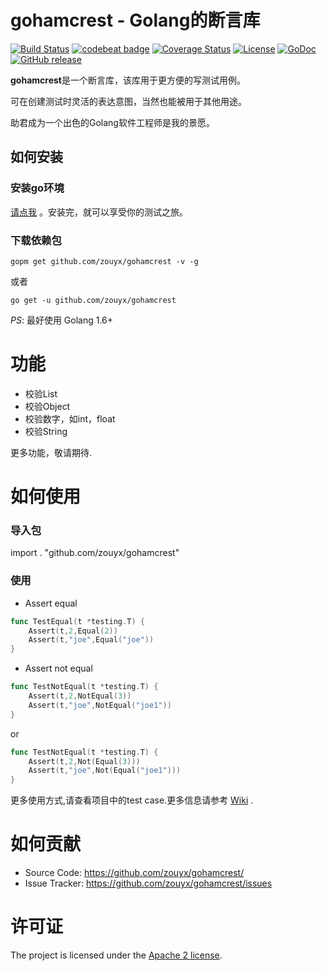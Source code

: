 gohamcrest - Golang的断言库
================

[![Build Status](https://travis-ci.org/zouyx/gohamcrest.svg?branch=master)](https://travis-ci.org/zouyx/gohamcrest)
[![codebeat badge](https://codebeat.co/badges/6b5ab21f-16a7-457c-b247-ba7d13bda3eb)](https://codebeat.co/projects/github-com-zouyx-gohamcrest-master)
[![Coverage Status](https://coveralls.io/repos/github/zouyx/gohamcrest/badge.svg?branch=master)](https://coveralls.io/github/zouyx/gohamcrest?branch=master)
[![License](https://img.shields.io/badge/License-Apache%202.0-blue.svg)](https://opensource.org/licenses/Apache-2.0)
[![GoDoc](http://godoc.org/github.com/zouyx/gohamcrest?status.svg)](http://godoc.org/github.com/zouyx/gohamcrest)
[![GitHub release](https://img.shields.io/github/release/zouyx/gohamcrest.svg)](https://github.com/zouyx/gohamcrest/releases)

**gohamcrest**是一个断言库，该库用于更方便的写测试用例。

可在创建测试时灵活的表达意图，当然也能被用于其他用途。

助君成为一个出色的Golang软件工程师是我的景愿。

如何安装
------------

### 安装go环境

[请点我](http://golang.org/doc/install.html) 。安装完，就可以享受你的测试之旅。

### 下载依赖包

``` shell
gopm get github.com/zouyx/gohamcrest -v -g
```

或者

``` shell
go get -u github.com/zouyx/gohamcrest
```


*PS*: 最好使用 Golang 1.6+

# 功能
* 校验List
* 校验Object
* 校验数字，如int，float
* 校验String

更多功能，敬请期待.

# 如何使用

### 导入包

import . "github.com/zouyx/gohamcrest"

### 使用

- Assert equal

``` go
func TestEqual(t *testing.T) {
	Assert(t,2,Equal(2))
	Assert(t,"joe",Equal("joe"))
}
```

- Assert not equal

``` go
func TestNotEqual(t *testing.T) {
	Assert(t,2,NotEqual(3))
	Assert(t,"joe",NotEqual("joe1"))
}
```

or 

``` go
func TestNotEqual(t *testing.T) {
	Assert(t,2,Not(Equal(3)))
	Assert(t,"joe",Not(Equal("joe1")))
}
```

更多使用方式,请查看项目中的test case.更多信息请参考 [Wiki](https://github.com/zouyx/gohamcrest/wiki) .

# 如何贡献
  * Source Code: https://github.com/zouyx/gohamcrest/
  * Issue Tracker: https://github.com/zouyx/gohamcrest/issues
  
# 许可证
The project is licensed under the [Apache 2 license](https://github.com/zouyx/gohamcrest/blob/master/LICENSE).
